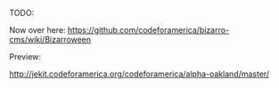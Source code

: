 TODO:

Now over here: https://github.com/codeforamerica/bizarro-cms/wiki/Bizarroween

Preview:

http://jekit.codeforamerica.org/codeforamerica/alpha-oakland/master/
